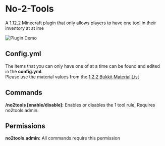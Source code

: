 # No-2-Tools
A 1.12.2 Minecraft plugin that only allows players to have one tool in their inventory at at ime

![Plugin Demo](demo/example-ingame.gif)

## Config.yml

The items that you can only have one of at a time can be found and edited in the **config.yml**.  
Please use the material values from the [1.2.2 Bukkit Material List](https://hub.spigotmc.org/javadocs/spigot/org/bukkit/Material.html)

## Commands

**/no2tools [enable/disable]:** Enables or disables the 1 tool rule, Requires no2tools.admin.  

## Permissions

**no2tools.admin:** All commands require this permission

